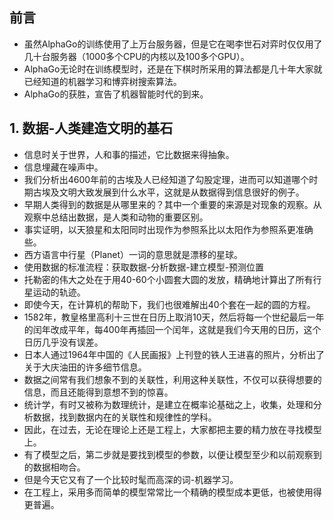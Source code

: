 ## 前言
- 虽然AlphaGo的训练使用了上万台服务器，但是它在喝李世石对弈时仅仅用了几十台服务器（1000多个CPU的内核以及100多个GPU）。
- AlphaGo无论时在训练模型时，还是在下棋时所采用的算法都是几十年大家就已经知道的机器学习和博弈树搜索算法。
- AlphaGo的获胜，宣告了机器智能时代的到来。

## 1. 数据-人类建造文明的基石
- 信息时关于世界，人和事的描述，它比数据来得抽象。
- 信息埋藏在噪声中。
- 我们分析出4600年前的古埃及人已经知道了勾股定理，进而可以知道哪个时期古埃及文明大致发展到什么水平，这就是从数据得到信息很好的例子。
- 早期人类得到的数据是从哪里来的？其中一个重要的来源是对现象的观察。从观察中总结出数据，是人类和动物的重要区别。
- 事实证明，以天狼星和太阳同时出现作为参照系比以太阳作为参照系更准确些。
- 西方语言中行星（Planet）一词的意思就是漂移的星球。
- 使用数据的标准流程：获取数据-分析数据-建立模型-预测位置
- 托勒密的伟大之处在于用40-60个小圆套大圆的发放，精确地计算出了所有行星运动的轨迹。
- 即使今天，在计算机的帮助下，我们也很难解出40个套在一起的圆的方程。
- 1582年，教皇格里高利十三世在日历上取消10天，然后将每一个世纪最后一年的闰年改成平年，每400年再插回一个闰年，这就是我们今天用的日历，这个日历几乎没有误差。
- 日本人通过1964年中国的《人民画报》上刊登的铁人王进喜的照片，分析出了关于大庆油田的许多细节信息。
- 数据之间常有我们想象不到的关联性，利用这种关联性，不仅可以获得想要的信息，而且还能得到意想不到的惊喜。
- 统计学，有时又被称为数理统计，是建立在概率论基础之上，收集，处理和分析数据，找到数据内在的关联性和规律性的学科。
- 因此，在过去，无论在理论上还是工程上，大家都把主要的精力放在寻找模型上。
- 有了模型之后，第二步就是要找到模型的参数，以便让模型至少和以前观察到的数据相吻合。
- 但是今天它又有了一个比较时髦而高深的词-机器学习。
- 在工程上，采用多而简单的模型常常比一个精确的模型成本更低，也被使用得更普遍。
